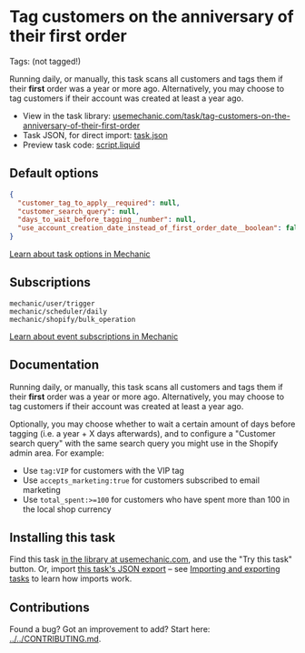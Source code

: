 # Tag customers on the anniversary of their first order

Tags: (not tagged!)

Running daily, or manually, this task scans all customers and tags them if their __first__ order was a year or more ago. Alternatively, you may choose to tag customers if their account was created at least a year ago.

* View in the task library: [usemechanic.com/task/tag-customers-on-the-anniversary-of-their-first-order](https://usemechanic.com/task/tag-customers-on-the-anniversary-of-their-first-order)
* Task JSON, for direct import: [task.json](../../tasks/tag-customers-on-the-anniversary-of-their-first-order.json)
* Preview task code: [script.liquid](./script.liquid)

## Default options

```json
{
  "customer_tag_to_apply__required": null,
  "customer_search_query": null,
  "days_to_wait_before_tagging__number": null,
  "use_account_creation_date_instead_of_first_order_date__boolean": false
}
```

[Learn about task options in Mechanic](https://docs.usemechanic.com/article/471-task-options)

## Subscriptions

```liquid
mechanic/user/trigger
mechanic/scheduler/daily
mechanic/shopify/bulk_operation
```

[Learn about event subscriptions in Mechanic](https://docs.usemechanic.com/article/408-subscriptions)

## Documentation

Running daily, or manually, this task scans all customers and tags them if their __first__ order was a year or more ago. Alternatively, you may choose to tag customers if their account was created at least a year ago.

Optionally, you may choose whether to wait a certain amount of days before tagging (i.e. a year + X days afterwards), and to configure a "Customer search query" with the same search query you might use in the Shopify admin area. For example:
* Use `tag:VIP` for customers with the VIP tag
* Use `accepts_marketing:true` for customers subscribed to email marketing
* Use `total_spent:>=100` for customers who have spent more than 100 in the local shop currency

## Installing this task

Find this task [in the library at usemechanic.com](https://usemechanic.com/task/tag-customers-on-the-anniversary-of-their-first-order), and use the "Try this task" button. Or, import [this task's JSON export](../../tasks/tag-customers-on-the-anniversary-of-their-first-order.json) – see [Importing and exporting tasks](https://docs.usemechanic.com/article/505-importing-and-exporting-tasks) to learn how imports work.

## Contributions

Found a bug? Got an improvement to add? Start here: [../../CONTRIBUTING.md](../../CONTRIBUTING.md).
